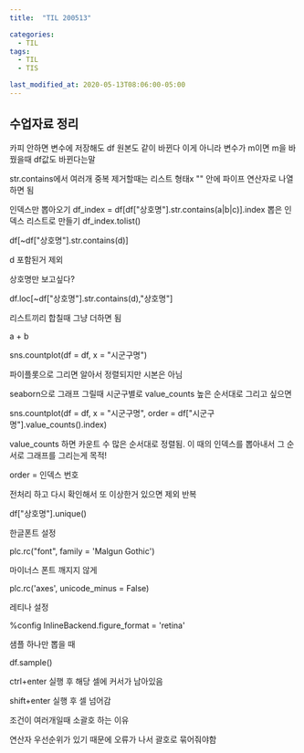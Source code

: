 ```yaml
---
title:  "TIL 200513"

categories:
  - TIL
tags:
  - TIL
  - TIS

last_modified_at: 2020-05-13T08:06:00-05:00
---
```

## 수업자료 정리

카피 안하면 변수에 저장해도 df 원본도 같이 바뀐다
이게 아니라 변수가 m이면 m을 바꿨을때 df값도 바뀐다는말

str.contains에서 여러개 중복 제거할때는 리스트 형태x "" 안에 파이프 연산자로 나열하면 됨

인덱스만 뽑아오기
df_index = df[df["상호명"].str.contains(a|b|c)].index
뽑은 인덱스 리스트로 만들기
df_index.tolist()

df[~df["상호명"].str.contains(d)]

d 포함된거 제외

상호명만 보고싶다?

df.loc[~df["상호명"].str.contains(d),"상호명"]


리스트끼리 합칠때 그냥 더하면 됨 

a + b


sns.countplot(df = df, x = "시군구명")

파이플롯으로 그리면 알아서 정렬되지만 시본은 아님


seaborn으로 그래프 그릴때 시군구별로 value_counts 높은 순서대로 그리고 싶으면

sns.countplot(df = df, x = "시군구명", order = df["시군구명"].value_counts().index)

value_counts 하면 카운트 수 많은 순서대로 정렬됨. 이 때의 인덱스를 뽑아내서 그 순서로 그래프를 그리는게 목적!

order = 인덱스 번호


전처리 하고 다시 확인해서 또 이상한거 있으면 제외 반복

df["상호명"].unique()


한글폰트 설정

plc.rc("font", family = 'Malgun Gothic')

마이너스 폰트 깨지지 않게

plc.rc('axes', unicode_minus = False)

레티나 설정

%config InlineBackend.figure_format = 'retina'

샘플 하나만 뽑을 때

df.sample()


ctrl+enter 실행 후 해당 셀에 커서가 남아있음

shift+enter 실행 후 셀 넘어감


조건이 여러개일때 소괄호 하는 이유

연산자 우선순위가 있기 때문에 오류가 나서 괄호로 묶어줘야함
